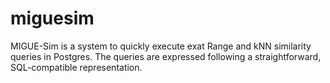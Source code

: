 # miguesim
MIGUE-Sim is a system to quickly execute exat Range and kNN similarity queries in Postgres. The queries are expressed following a straightforward, SQL-compatible representation.
